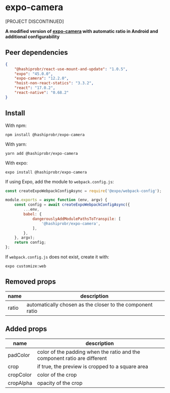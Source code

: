 expo-camera
===========

[PROJECT DISCONTINUED]

**A modified version of
[expo-camera](https://docs.expo.dev/versions/latest/sdk/camera/) with automatic
ratio in Android and additional configurability**


Peer dependencies
-----------------

``` json
{
    "@hashiprobr/react-use-mount-and-update": "1.0.5",
    "expo": "45.0.0",
    "expo-camera": "12.2.0",
    "hoist-non-react-statics": "3.3.2",
    "react": "17.0.2",
    "react-native": "0.68.2"
}
```


Install
-------

With npm:

```
npm install @hashiprobr/expo-camera
```

With yarn:

```
yarn add @hashiprobr/expo-camera
```

With expo:

```
expo install @hashiprobr/expo-camera
```

If using Expo, add the module to `webpack.config.js`:

``` js
const createExpoWebpackConfigAsync = require('@expo/webpack-config');

module.exports = async function (env, argv) {
    const config = await createExpoWebpackConfigAsync({
        ...env,
        babel: {
            dangerouslyAddModulePathsToTranspile: [
                '@hashiprobr/expo-camera',
            ],
        },
    }, argv);
    return config;
};
```

If `webpack.config.js` does not exist, create it with:

```
expo customize:web
```


Removed props
-------------

| name         | description                                               |
|--------------|-----------------------------------------------------------|
| ratio        | automatically chosen as the closer to the component ratio |


Added props
-----------

| name      | description                                                               |
|-----------|---------------------------------------------------------------------------|
| padColor  | color of the padding when the ratio and the component ratio are different |
| crop      | if true, the preview is cropped to a square area                          |
| cropColor | color of the crop                                                         |
| cropAlpha | opacity of the crop                                                       |
